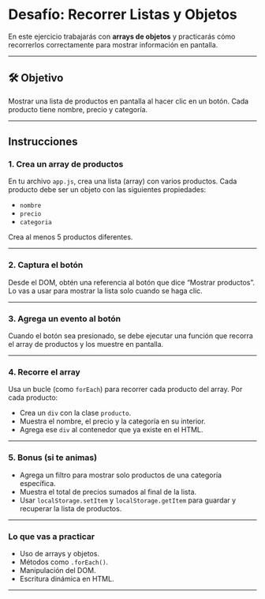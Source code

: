 #  Desafío: Recorrer Listas y Objetos

En este ejercicio trabajarás con **arrays de objetos** y practicarás cómo recorrerlos correctamente para mostrar información en pantalla.

---

## 🛠 Objetivo

Mostrar una lista de productos en pantalla al hacer clic en un botón. Cada producto tiene nombre, precio y categoría.

---

##  Instrucciones

### 1. Crea un array de productos
En tu archivo `app.js`, crea una lista (array) con varios productos. Cada producto debe ser un objeto con las siguientes propiedades:

- `nombre`
- `precio`
- `categoria`

Crea al menos 5 productos diferentes.

---

### 2. Captura el botón
Desde el DOM, obtén una referencia al botón que dice “Mostrar productos”. Lo vas a usar para mostrar la lista solo cuando se haga clic.

---

### 3. Agrega un evento al botón
Cuando el botón sea presionado, se debe ejecutar una función que recorra el array de productos y los muestre en pantalla.

---

### 4. Recorre el array
Usa un bucle (como `forEach`) para recorrer cada producto del array. Por cada producto:

- Crea un `div` con la clase `producto`.
- Muestra el nombre, el precio y la categoría en su interior.
- Agrega ese `div` al contenedor que ya existe en el HTML.

---

### 5. Bonus (si te animas)
- Agrega un filtro para mostrar solo productos de una categoría específica.
- Muestra el total de precios sumados al final de la lista.
- Usar `localStorage.setItem` y `localStorage.getItem` para guardar y recuperar la lista de productos.

---

###  Lo que vas a practicar

- Uso de arrays y objetos.
- Métodos como `.forEach()`.
- Manipulación del DOM.
- Escritura dinámica en HTML.

---

